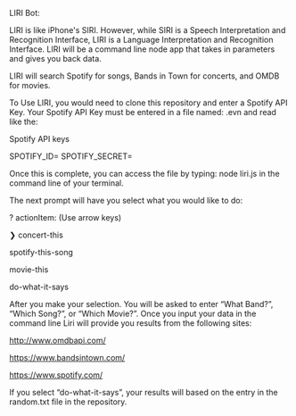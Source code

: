 LIRI Bot:

LIRI is like iPhone's SIRI. However, while SIRI is a Speech Interpretation and Recognition Interface, LIRI is a Language Interpretation and Recognition Interface. LIRI will be a command line node app that takes in parameters and gives you back data.

LIRI will search Spotify for songs, Bands in Town for concerts, and OMDB for movies.

To Use LIRI, you would need to clone this repository and enter a Spotify API Key. Your Spotify API Key must be entered in a file named: .evn and read like the:
                   
Spotify API keys

SPOTIFY_ID=
SPOTIFY_SECRET=


Once this is complete, you can access the file by typing: node liri.js in the command line of your terminal. 

The next prompt will have you select what you would like to do:

? actionItem: (Use arrow keys)

❯ concert-this

  spotify-this-song

  movie-this
  
  do-what-it-says


After you make your selection. You will be asked to enter “What Band?”, “Which Song?”, or “Which Movie?”. Once you input your data in the command line Liri will provide you results from the following sites:

http://www.omdbapi.com/

https://www.bandsintown.com/

https://www.spotify.com/

If you select “do-what-it-says”, your results will based on the entry in the random.txt file in the repository. 
